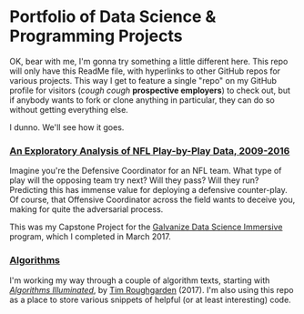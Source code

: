 # Portfolio of Data Science & Programming Projects

OK, bear with me, I'm gonna try something a little different here. This repo will only have this ReadMe file, with hyperlinks to other GitHub repos for various projects. This way I get to feature a single "repo" on my GitHub profile for visitors (*cough cough* **prospective employers**) to check out, but if anybody wants to fork or clone anything in particular, they can do so without getting everything else.
  
I dunno. We'll see how it goes.
  
### [An Exploratory Analysis of NFL Play-by-Play Data, 2009-2016](https://github.com/MMcCaffrey/GalvanizeCapstone)

Imagine you're the Defensive Coordinator for an NFL team. What type of play will the opposing team try next? Will they pass? Will they run? Predicting this has immense value for deploying a defensive counter-play. Of course, that Offensive Coordinator across the field wants to deceive you, making for quite the adversarial process.

This was my Capstone Project for the [Galvanize Data Science Immersive](https://new.galvanize.com/austin/data-science) program, which I completed in March 2017.

### [Algorithms](https://github.com/MMcCaffrey/Algorithms)
I'm working my way through a couple of algorithm texts, starting with [*Algorithms Illuminated*](https://www.amazon.com/Algorithms-Illuminated-Part-1-Basics-ebook/dp/B075YQP38X/), by [Tim Roughgarden](http://theory.stanford.edu/~tim/) (2017). I'm also using this repo as a place to store various snippets of helpful (or at least interesting) code.


